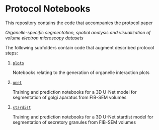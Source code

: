 # Protocol Notebooks 

This repository contains the code that accompanies the protocol paper

*Organelle-specific segmentation, spatial analysis and visualization of volume electron microscopy datasets* 

The following subfolders contain code that augment described protocol steps: 


1. [`plots`](./plots)
    
    Notebooks relating to the generation of organelle interaction plots

2. [`unet`](./unet)
   
    Training and prediction notebooks for a 3D U-Net model for segmentation of golgi aparatus from FIB-SEM volumes

3. [`stardist`](./stardist/)

    Training and prediction notebooks for a 3D U-Net stardist model for segmentation of secretory granules from FIB-SEM volumes
